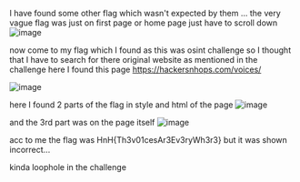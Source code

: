 I have found some other flag which wasn't expected by them ...
the very vague flag was just on first page or home page just have to scroll down
![image](https://github.com/user-attachments/assets/f9f525b4-60f2-49a8-8619-d57fa4626712)


now come to my flag which I found 
as this was osint challenge so I thought that I have to search for there original website as mentioned in the challenge
here I found this page 
https://hackersnhops.com/voices/

![image](https://github.com/user-attachments/assets/c03b1235-9016-4464-ad1b-4517dd2e06fe)

here I found 2 parts of the flag in style and html of the page 
![image](https://github.com/user-attachments/assets/3be0caf6-8b0b-4d01-9572-ecb53a1fe514)

and the 3rd part was on the page itself 
![image](https://github.com/user-attachments/assets/27bbb64b-661c-446c-8ecd-295664a134f5)

acc to me the flag was HnH{Th3v01cesAr3Ev3ryWh3r3}
but it was shown incorrect...

kinda loophole in the challenge





